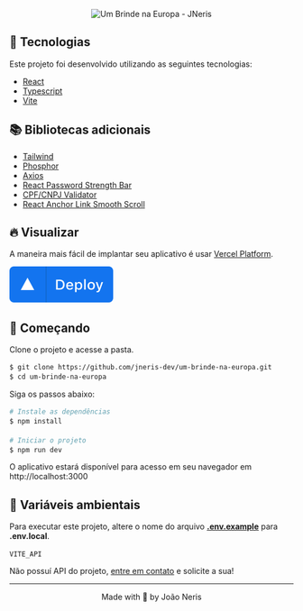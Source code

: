 <p align="center">
    <img alt="Um Brinde na Europa - JNeris" title="Um Brinde na Europa - JNeris" src=".github/cover.svg" />
</p>

## 🧪 Tecnologias

Este projeto foi desenvolvido utilizando as seguintes tecnologias:

- [React](https://reactjs.org)
- [Typescript](https://www.typescriptlang.org/)
- [Vite](https://vitejs.dev/)

## 📚 Bibliotecas adicionais

- [Tailwind](https://tailwindcss.com/)
- [Phosphor](https://phosphoricons.com/)
- [Axios](https://axios-http.com/ptbr/docs/intro)
- [React Password Strength Bar](https://www.npmjs.com/package/react-password-strength-bar)
- [CPF/CNPJ Validator](https://www.npmjs.com/package/cpf-cnpj-validator)
- [React Anchor Link Smooth Scroll](https://www.npmjs.com/package/react-anchor-link-smooth-scroll)

## 🔥 Visualizar

A maneira mais fácil de implantar seu aplicativo é usar [Vercel Platform](https://vercel.com/new?utm_medium=default-template&filter=next.js&utm_source=create-next-app&utm_campaign=create-next-app-readme).

[<img alt="Um Brinde na Europa - JNeris" title="Um Brinde na Europa - JNeris" src=".github/deploy.svg" />](https://um-brinde-na-europa.vercel.app/)

## 🚀 Começando

Clone o projeto e acesse a pasta.

```bash
$ git clone https://github.com/jneris-dev/um-brinde-na-europa.git
$ cd um-brinde-na-europa
```

Siga os passos abaixo:
```bash
# Instale as dependências
$ npm install

# Iniciar o projeto
$ npm run dev
```
O aplicativo estará disponível para acesso em seu navegador em http://localhost:3000

## 🔑 Variáveis ​​ambientais

Para executar este projeto, altere o nome do arquivo [**.env.example**](.env.example) para **.env.local**.

`VITE_API`

Não possuí API do projeto, [entre em contato](mailto:contato@jneris.com.br?subject=[GitHub]%20API%20-%20Um%20Brinde%20na%20Europa) e solicite a sua!

---

<p align="center">Made with 🖤 by João Neris</p>
